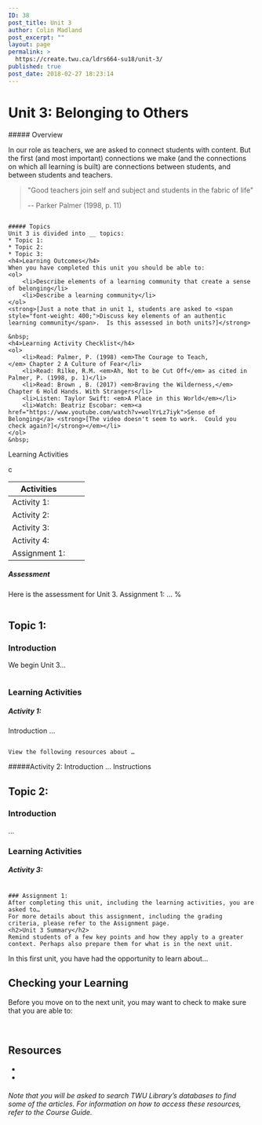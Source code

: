 ```yaml
---
ID: 38
post_title: Unit 3
author: Colin Madland
post_excerpt: ""
layout: page
permalink: >
  https://create.twu.ca/ldrs664-su18/unit-3/
published: true
post_date: 2018-02-27 18:23:14
---
```

<h1>Unit 3: <b>Belonging to Others</b></h1>
##### Overview

In our role as teachers, we are asked to connect students with content. But the first (and most important) connections we make (and the connections on which all learning is built) are connections between students, and between students and teachers.
<blockquote>"Good teachers join self and subject and students in the fabric of life"

-- Parker Palmer (1998, p. 11)</blockquote>
```

##### Topics
Unit 3 is divided into __ topics:
* Topic 1:
* Topic 2:
* Topic 3:
<h4>Learning Outcomes</h4>
When you have completed this unit you should be able to:
<ol>
 	<li>Describe elements of a learning community that create a sense of belonging</li>
 	<li>Describe a learning community</li>
</ol>
<strong>[Just a note that in unit 1, students are asked to <span style="font-weight: 400;">Discuss key elements of an authentic learning community</span>.  Is this assessed in both units?]</strong>

&nbsp;
<h4>Learning Activity Checklist</h4>
<ol>
 	<li>Read: Palmer, P. (1998) <em>The Courage to Teach, </em> Chapter 2 A Culture of Fear</li>
 	<li>Read: Rilke, R.M. <em>Ah, Not to be Cut Off</em> as cited in Palmer, P. (1998, p. 1)</li>
 	<li>Read: Brown , B. (2017) <em>Braving the Wilderness,</em> Chapter 6 Hold Hands. With Strangers</li>
 	<li>Listen: Taylor Swift: <em>A Place in this World</em></li>
 	<li>Watch: Beatriz Escobar: <em><a href="https://www.youtube.com/watch?v=wolYrLz7iyk">Sense of Belonging</a> <strong>[The video doesn't seem to work.  Could you check again?]</strong></em></li>
</ol>
&nbsp;

```
Learning Activities

c

|Activities| | |
|----|----|----|
| Activity 1:| | |
| Activity 2:| | |
| Activity 3:| | |
| Activity 4:| | |
| Assignment 1:| | |

##### Assessment
Here is the assessment for Unit 3.
Assignment 1: …
%
```

```

## Topic 1:
### Introduction
We begin Unit 3…
```

```

### Learning Activities
##### Activity 1:
Introduction
…
```

View the following resources about …

```

#####Activity 2:
Introduction
…
Instructions

## Topic 2:
### Introduction
…

### Learning Activities
##### Activity 3:
```

### Assignment 1:
After completing this unit, including the learning activities, you are asked to…
For more details about this assignment, including the grading criteria, please refer to the Assignment page.
<h2>Unit 3 Summary</h2>
Remind students of a few key points and how they apply to a greater context. Perhaps also prepare them for what is in the next unit.
```

In this first unit, you have had the opportunity to learn about…
<h2>Checking your Learning</h2>
Before you move on to the next unit, you may want to check to make sure that you are able to:

&nbsp;

## Resources
*
*

###### Note that you will be asked to search TWU Library’s databases to find some of the articles. For information on how to access these resources, refer to the Course Guide.
